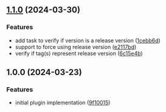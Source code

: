 ## [1.1.0](https://github.com/wetransform-os/gradle-semantic-release-version/compare/v1.0.0...v1.1.0) (2024-03-30)


### Features

* add task to verify if version is a release version ([1cebb6d](https://github.com/wetransform-os/gradle-semantic-release-version/commit/1cebb6d14c4bdbcdcc0fc6f0a4b7dfca76b0d69e))
* support to force using release version ([e2117bd](https://github.com/wetransform-os/gradle-semantic-release-version/commit/e2117bdca2e539d12a38e20aca401ac12baa29d7))
* verify if tag(s) represent release version ([6c15e4b](https://github.com/wetransform-os/gradle-semantic-release-version/commit/6c15e4b9b58e0cc2c2309c9bbd2ea006e47b4d98))

## 1.0.0 (2024-03-23)


### Features

* initial plugin implementation ([9f10015](https://github.com/wetransform-os/gradle-semantic-release-version/commit/9f10015137478434d1204f92bb445d5d03259c69))
